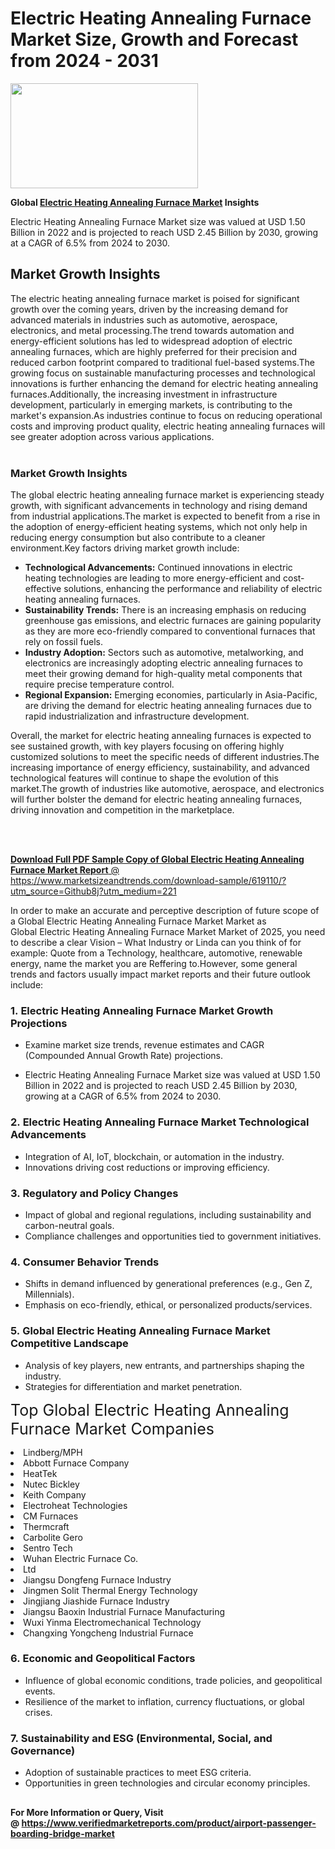 <H1>Electric Heating Annealing Furnace Market Size, Growth and Forecast from 2024 - 2031</H1><img class="aligncenter size-medium wp-image-584254" src="https://thirdeyenews.in/wp-content/uploads/2024/09/Global-Market-Research-300x168.jpeg" alt="" width="300" height="168" /><p><strong>Global&nbsp;<a href="https://www.marketsizeandtrends.com/download-sample/619110/?utm_source=Github8j?utm_medium=221">Electric Heating Annealing Furnace Market</a> Insights</strong></p><p>Electric Heating Annealing Furnace Market size was valued at USD 1.50 Billion in 2022 and is projected to reach USD 2.45 Billion by 2030, growing at a CAGR of 6.5% from 2024 to 2030.</p><p><h2>Market Growth Insights</h2> <p>The electric heating annealing furnace market is poised for significant growth over the coming years, driven by the increasing demand for advanced materials in industries such as automotive, aerospace, electronics, and metal processing.The trend towards automation and energy-efficient solutions has led to widespread adoption of electric annealing furnaces, which are highly preferred for their precision and reduced carbon footprint compared to traditional fuel-based systems.The growing focus on sustainable manufacturing processes and technological innovations is further enhancing the demand for electric heating annealing furnaces.Additionally, the increasing investment in infrastructure development, particularly in emerging markets, is contributing to the market's expansion.As industries continue to focus on reducing operational costs and improving product quality, electric heating annealing furnaces will see greater adoption across various applications.<br><br> <a href="#"></a> <h3>Market Growth Insights</h3> <p>The global electric heating annealing furnace market is experiencing steady growth, with significant advancements in technology and rising demand from industrial applications.The market is expected to benefit from a rise in the adoption of energy-efficient heating systems, which not only help in reducing energy consumption but also contribute to a cleaner environment.Key factors driving market growth include:</p> <ul> <li><strong>Technological Advancements:</strong> Continued innovations in electric heating technologies are leading to more energy-efficient and cost-effective solutions, enhancing the performance and reliability of electric heating annealing furnaces.</li> <li><strong>Sustainability Trends:</strong> There is an increasing emphasis on reducing greenhouse gas emissions, and electric furnaces are gaining popularity as they are more eco-friendly compared to conventional furnaces that rely on fossil fuels.</li> <li><strong>Industry Adoption:</strong> Sectors such as automotive, metalworking, and electronics are increasingly adopting electric annealing furnaces to meet their growing demand for high-quality metal components that require precise temperature control.</li> <li><strong>Regional Expansion:</strong> Emerging economies, particularly in Asia-Pacific, are driving the demand for electric heating annealing furnaces due to rapid industrialization and infrastructure development.</li> </ul> <p>Overall, the market for electric heating annealing furnaces is expected to see sustained growth, with key players focusing on offering highly customized solutions to meet the specific needs of different industries.The increasing importance of energy efficiency, sustainability, and advanced technological features will continue to shape the evolution of this market.The growth of industries like automotive, aerospace, and electronics will further bolster the demand for electric heating annealing furnaces, driving innovation and competition in the marketplace.</p> <br><br> <a href="#"></p><p><span class=""><strong>Download Full PDF Sample Copy of Global Electric Heating Annealing Furnace Market Report</strong> @ <a href="https://www.marketsizeandtrends.com/download-sample/619110/?utm_source=Github8j?utm_medium=221" target="_blank">https://www.marketsizeandtrends.com/download-sample/619110/?utm_source=Github8j?utm_medium=221</a></span></p><p>In order to make an accurate and perceptive description of future scope of a Global&nbsp;Electric Heating Annealing Furnace Market Market as Global&nbsp;Electric Heating Annealing Furnace Market Market of 2025, you need to describe a clear Vision &ndash; What Industry or Linda can you think of for example: Quote from a Technology, healthcare, automotive, renewable energy, name the market you are Reffering to.However, some general trends and factors usually impact market reports and their future outlook include:</p><h3>1.&nbsp;<strong>Electric Heating Annealing Furnace Market Growth Projections</strong></h3><ul><li>Examine market size trends, revenue estimates and CAGR (Compounded Annual Growth Rate) projections.</li><li><p>Electric Heating Annealing Furnace Market size was valued at USD 1.50 Billion in 2022 and is projected to reach USD 2.45 Billion by 2030, growing at a CAGR of 6.5% from 2024 to 2030.</p></li></ul><h3>2.&nbsp;<strong>Electric Heating Annealing Furnace Market Technological Advancements</strong></h3><ul><li>Integration of AI, IoT, blockchain, or automation in the industry.</li><li>Innovations driving cost reductions or improving efficiency.</li></ul><h3>3.&nbsp;<strong>Regulatory and Policy Changes</strong></h3><ul><li>Impact of global and regional regulations, including sustainability and carbon-neutral goals.</li><li>Compliance challenges and opportunities tied to government initiatives.</li></ul><h3>4.&nbsp;<strong>Consumer Behavior Trends</strong></h3><ul><li>Shifts in demand influenced by generational preferences (e.g., Gen Z, Millennials).</li><li>Emphasis on eco-friendly, ethical, or personalized products/services.</li></ul><h3>5.&nbsp;<strong>Global Electric Heating Annealing Furnace Market Competitive Landscape</strong></h3><ul><li>Analysis of key players, new entrants, and partnerships shaping the industry.</li><li>Strategies for differentiation and market penetration.</li></ul><p data-pm-slice="1 1 []"><span style="color: inherit; font-family: inherit; font-size: 25px;">Top Global Electric Heating Annealing Furnace Market Companies</span></p><div class="" data-test-id=""><p><li>Lindberg/MPH</li><li> Abbott Furnace Company</li><li> HeatTek</li><li> Nutec Bickley</li><li> Keith Company</li><li> Electroheat Technologies</li><li> CM Furnaces</li><li> Thermcraft</li><li> Carbolite Gero</li><li> Sentro Tech</li><li> Wuhan Electric Furnace Co.</li><li> Ltd</li><li> Jiangsu Dongfeng Furnace Industry</li><li> Jingmen Solit Thermal Energy Technology</li><li> Jingjiang Jiashide Furnace Industry</li><li> Jiangsu Baoxin Industrial Furnace Manufacturing</li><li> Wuxi Yinma Electromechanical Technology</li><li> Changxing Yongcheng Industrial Furnace</li></p></div><h3>6.&nbsp;<strong>Economic and Geopolitical Factors</strong></h3><ul><li>Influence of global economic conditions, trade policies, and geopolitical events.</li><li>Resilience of the market to inflation, currency fluctuations, or global crises.</li></ul><h3>7.&nbsp;<strong>Sustainability and ESG (Environmental, Social, and Governance)</strong></h3><ul><li>Adoption of sustainable practices to meet ESG criteria.</li><li>Opportunities in green technologies and circular economy principles.</li></ul><h2><strong style="font-size: 14px;">For More Information or Query, Visit @&nbsp;</strong><a style="background-color: #ffffff; font-size: 14px;" href="https://www.marketsizeandtrends.com/report/electric-heating-annealing-furnace-market/" target="_blank">https://www.verifiedmarketreports.com/product/airport-passenger-boarding-bridge-market</a></h2>